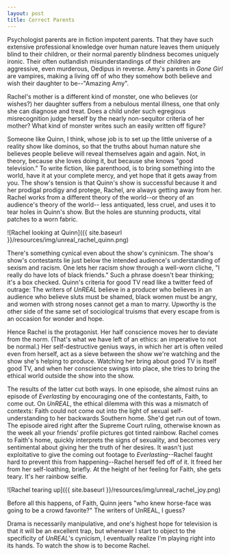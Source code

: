 ```yaml
---
layout: post
title: Correct Parents
---
```


Psychologist parents are in fiction impotent parents. That they have such extensive professional knowledge over human nature leaves them uniquely blind to their children, or their normal parently blindness becomes uniquely ironic. Their often outlandish misunderstandings of their children are aggressive, even murderous, Oedipus in reverse. Amy's parents in *Gone Girl* are vampires, making a living off of who they somehow both believe and wish their daughter to be--"Amazing Amy".

Rachel's mother is a different kind of monster, one who believes (or wishes?) her daughter suffers from a nebulous mental illness, one that only she can diagnose and treat. Does a child under such egregious misrecognition judge herself by the nearly non-sequitor criteria of her mother? What kind of monster writes such an easily written off figure?

Someone like Quinn, I think, whose job is to set up the little universe of a reality show like dominos, so that the truths about human nature she believes people believe will reveal themselves again and again. Not, in theory, because she loves doing it, but because she knows "good television." To write fiction, like parenthood, is to bring something into the world, have it at your complete mercy, and yet hope that it gets away from you. The show's tension is that Quinn's show is successful because it and her prodigal prodigy and protege, Rachel, are always getting away from her. Rachel works from a different theory of the world--or theory of an audience's theory of the world-- less antiquated, less cruel, and uses it to tear holes in Quinn's show. But the holes are stunning products, vital patches to a worn fabric.

![Rachel looking at Quinn]({{ site.baseurl }}/resources/img/unreal_rachel_quinn.png)

There's something cynical even about the show's cyninicsm. The show's show's contestants lie just below the intended audience's understanding of sexism and racism. One lets her racism show through a well-worn cliche, "I really do have lots of black friends." Such a phrase doesn't bear thinking; it's a box checked. Quinn's criteria for good TV read like a twitter feed of outrage: The writers of *UnREAL* believe in a producer who believes in an audience who believe sluts must be shamed, black women must be angry, and women with strong noses cannot get a man to marry. Upworthy is the other side of the same set of sociological truisms that every escape from is an occasion for wonder and hope.

Hence Rachel is the protagonist. Her half conscience moves her to deviate from the norm. (That's what we have left of an ethics: an imperative to not be normal.) Her self-destructive genius ways, in which her art is often veiled even from herself, act as a sieve between the show we're watching and the show she's helping to produce. Watching her bring about good TV is itself good TV, and when her conscience swings into place, she tries to bring the ethical world outside the show into the show.

The results of the latter cut both ways. In one episode, she almost ruins an episode of *Everlasting* by encouraging one of the contestants, Faith, to come out. On *UnREAL*, the ethical dilemma with this was a mismatch of contexts: Faith could not come out into the light of sexual self-understanding to her backwards Southern home. She'd get run out of town. The episode aired right after the Supreme Court ruling, otherwise known as the week all your friends' profile pictures got tinted rainbow. Rachel comes to Faith's home, quickly interprets the signs of sexuality, and becomes very sentimental about giving her the truth of her desires. It wasn't just exploitative to give the coming out footage to *Everlasting*--Rachel faught hard to prevent this from happening--Rachel herself fed off of it. It freed her from her self-loathing, briefly. At the height of her feeling for Faith, she gets teary. It's her rainbow selfie.

![Rachel tearing up]({{ site.baseurl }}/resources/img/unreal_rachel_joy.png)

Before all this happens, of Faith, Quinn jeers "who knew horse-face was going to be a crowd favorite?" The writers of UnREAL, I guess?

Drama is necessarily manipulative, and one's highest hope for television is that it will be an excellent trap, but whenever I start to object to the specificity of *UnREAL*'s cynicism, I eventually realize I'm playing right into its hands. To watch the show is to become Rachel.
